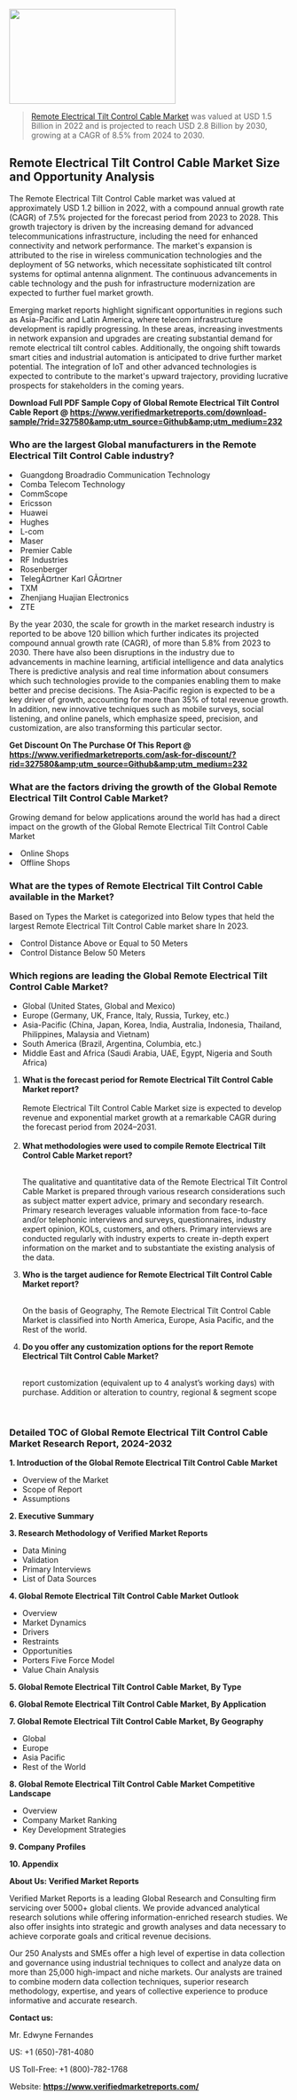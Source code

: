 <img src="https://ffe5etoiles.com/wp-content/uploads/2024/12/MST1-300x171.png" alt="" width="300" height="171" class="alignnone size-medium wp-image-20088" /><blockquote><p><p><a href="https://www.verifiedmarketreports.com/download-sample/?rid=327580&utm_source=Github&utm_medium=232" target="_blank">Remote Electrical Tilt Control Cable Market</a> was valued at USD 1.5 Billion in 2022 and is projected to reach USD 2.8 Billion by 2030, growing at a CAGR of 8.5% from 2024 to 2030.</p></blockquote><p><h2>Remote Electrical Tilt Control Cable Market Size and Opportunity Analysis</h2><p>The Remote Electrical Tilt Control Cable market was valued at approximately USD 1.2 billion in 2022, with a compound annual growth rate (CAGR) of 7.5% projected for the forecast period from 2023 to 2028. This growth trajectory is driven by the increasing demand for advanced telecommunications infrastructure, including the need for enhanced connectivity and network performance. The market's expansion is attributed to the rise in wireless communication technologies and the deployment of 5G networks, which necessitate sophisticated tilt control systems for optimal antenna alignment. The continuous advancements in cable technology and the push for infrastructure modernization are expected to further fuel market growth.</p><p>Emerging market reports highlight significant opportunities in regions such as Asia-Pacific and Latin America, where telecom infrastructure development is rapidly progressing. In these areas, increasing investments in network expansion and upgrades are creating substantial demand for remote electrical tilt control cables. Additionally, the ongoing shift towards smart cities and industrial automation is anticipated to drive further market potential. The integration of IoT and other advanced technologies is expected to contribute to the market's upward trajectory, providing lucrative prospects for stakeholders in the coming years.</p></p><p class=""><strong>Download Full PDF Sample Copy of Global Remote Electrical Tilt Control Cable Report @ <a href="https://www.verifiedmarketreports.com/download-sample/?rid=327580&amp;utm_source=Github&amp;utm_medium=232" target="_blank">https://www.verifiedmarketreports.com/download-sample/?rid=327580&amp;utm_source=Github&amp;utm_medium=232</a></strong></p><h3 id="" class="">Who are the largest Global manufacturers in the Remote Electrical Tilt Control Cable industry?</h3><p><li>Guangdong Broadradio Communication Technology</li><li> Comba Telecom Technology</li><li> CommScope</li><li> Ericsson</li><li> Huawei</li><li> Hughes</li><li> L-com</li><li> Maser</li><li> Premier Cable</li><li> RF Industries</li><li> Rosenberger</li><li> TelegÃ¤rtner Karl GÃ¤rtner</li><li> TXM</li><li> Zhenjiang Huajian Electronics</li><li> ZTE</li></p><div class=""><div class="" dir="" data-message-author-role="" data-message-id="" data-message-model-slug=""><div class=""><div class=""><div class=""><div class="" dir="" data-message-author-role="" data-message-id="" data-message-model-slug=""><div class=""><div class=""><p>By the year 2030, the scale for growth in the market research industry is reported to be above 120 billion which further indicates its projected compound annual growth rate (CAGR), of more than 5.8% from 2023 to 2030. There have also been disruptions in the industry due to advancements in machine learning, artificial intelligence and data analytics There is predictive analysis and real time information about consumers which such technologies provide to the companies enabling them to make better and precise decisions. The Asia-Pacific region is expected to be a key driver of growth, accounting for more than 35% of total revenue growth. In addition, new innovative techniques such as mobile surveys, social listening, and online panels, which emphasize speed, precision, and customization, are also transforming this particular sector.</p><p><strong>Get Discount On The Purchase Of This Report @&nbsp; <a href="https://www.verifiedmarketreports.com/ask-for-discount/?rid=327580&amp;utm_source=Github&amp;utm_medium=232" target="_blank">https://www.verifiedmarketreports.com/ask-for-discount/?rid=327580&amp;utm_source=Github&amp;utm_medium=232</a></strong></p></div></div></div></div></div></div></div></div><h3 id="" class="">What are the factors driving the growth of the Global Remote Electrical Tilt Control Cable Market?</h3><p id="" class="">Growing demand for below applications around the world has had a direct impact on the growth of the Global Remote Electrical Tilt Control Cable Market</p><p id="" class=""><li>Online Shops</li><li> Offline Shops</li></p><h3 id="" class="">What are the types of Remote Electrical Tilt Control Cable available in the Market?</h3><p id="" class="">Based on Types the Market is categorized into Below types that held the largest Remote Electrical Tilt Control Cable market share In 2023.</p><p id="" class=""><li>Control Distance Above or Equal to 50 Meters</li><li> Control Distance Below 50 Meters</li></p><h3 id="" class="">Which regions are leading the Global Remote Electrical Tilt Control Cable Market?</h3><ul><li>Global (United States, Global and Mexico)</li><li>Europe (Germany, UK, France, Italy, Russia, Turkey, etc.)</li><li>Asia-Pacific (China, Japan, Korea, India, Australia, Indonesia, Thailand, Philippines, Malaysia and Vietnam)</li><li>South America (Brazil, Argentina, Columbia, etc.)</li><li>Middle East and Africa (Saudi Arabia, UAE, Egypt, Nigeria and South Africa)</li></ul><p><ol><li><strong>What is the forecast period for Remote Electrical Tilt Control Cable Market report?<br /></strong><br /><span data-sheets-root="1" data-sheets-value="{&quot;1&quot;:2,&quot;2&quot;:&quot;XXXX size is expected to develop revenue and exponential market growth at a remarkable CAGR during the forecast period from 2024&ndash;2030.&quot;}" data-sheets-userformat="{&quot;2&quot;:12674,&quot;4&quot;:{&quot;1&quot;:2,&quot;2&quot;:16776960},&quot;10&quot;:2,&quot;11&quot;:0,&quot;15&quot;:&quot;Arial&quot;,&quot;16&quot;:12}">Remote Electrical Tilt Control Cable Market size is expected to develop revenue and exponential market growth at a remarkable CAGR during the forecast period from 2024&ndash;2031.</span><br /><br /></li><li><strong>What methodologies were used to compile Remote Electrical Tilt Control Cable Market report?<br /><br /></strong><p>The qualitative and quantitative data of the&nbsp;Remote Electrical Tilt Control Cable Market is prepared through various research considerations such as subject matter expert advice, primary and secondary research. Primary research leverages valuable information from face-to-face and/or telephonic interviews and surveys, questionnaires, industry expert opinion, KOLs, customers, and others. Primary interviews are conducted regularly with industry experts to create in-depth expert information on the market and to substantiate the existing analysis of the data.&nbsp;</p></li><li><strong>Who is the target audience for Remote Electrical Tilt Control Cable Market report?<br /><br /></strong><p>On the basis of Geography, The&nbsp;Remote Electrical Tilt Control Cable Market is classified into North America, Europe, Asia Pacific, and the Rest of the world.</p></li><li><strong>Do you offer any customization options for the report Remote Electrical Tilt Control Cable Market?<br /><br /></strong><p>report customization (equivalent up to 4 analyst&rsquo;s working days) with purchase. Addition or alteration to country, regional &amp; segment scope</p><p>&nbsp;</p></li></ol></p><h3 id="" class="">Detailed TOC of Global Remote Electrical Tilt Control Cable Market Research Report, 2024-2032</h3><p id="" class=""><strong>1. Introduction of the Global Remote Electrical Tilt Control Cable Market</strong></p><ul><li>Overview of the Market</li><li>Scope of Report</li><li>Assumptions</li></ul><p id="" class=""><strong>2. Executive Summary</strong></p><p id="" class=""><strong>3. Research Methodology of&nbsp;Verified Market Reports</strong></p><ul><li>Data Mining</li><li>Validation</li><li>Primary Interviews</li><li>List of Data Sources</li></ul><p id="" class=""><strong>4. Global Remote Electrical Tilt Control Cable Market Outlook</strong></p><ul><li>Overview</li><li>Market Dynamics</li><li>Drivers</li><li>Restraints</li><li>Opportunities</li><li>Porters Five Force Model</li><li>Value Chain Analysis</li></ul><p id="" class=""><strong>5. Global Remote Electrical Tilt Control Cable Market, By&nbsp;Type</strong></p><p id="" class=""><strong>6. Global Remote Electrical Tilt Control Cable Market, By Application</strong></p><p id="" class=""><strong>7. Global Remote Electrical Tilt Control Cable Market, By Geography</strong></p><ul><li>Global</li><li>Europe</li><li>Asia Pacific</li><li>Rest of the World</li></ul><p id="" class=""><strong>8. Global Remote Electrical Tilt Control Cable Market Competitive Landscape</strong></p><ul><li>Overview</li><li>Company Market Ranking</li><li>Key Development Strategies</li></ul><p id="" class=""><strong>9. Company Profiles</strong></p><p id="" class=""><strong>10. Appendix</strong></p><p id="" class=""><strong>About Us: Verified Market Reports</strong></p><p id="" class="">Verified Market Reports is a leading Global Research and Consulting firm servicing over 5000+ global clients. We provide advanced analytical research solutions while offering information-enriched research studies. We also offer insights into strategic and growth analyses and data necessary to achieve corporate goals and critical revenue decisions.</p><p id="" class="">Our 250 Analysts and SMEs offer a high level of expertise in data collection and governance using industrial techniques to collect and analyze data on more than 25,000 high-impact and niche markets. Our analysts are trained to combine modern data collection techniques, superior research methodology, expertise, and years of collective experience to produce informative and accurate research.</p><p id="" class=""><strong>Contact us:</strong></p><p id="" class="">Mr. Edwyne Fernandes</p><p id="" class="">US: +1 (650)-781-4080</p><p id="" class="">US Toll-Free: +1 (800)-782-1768</p><p id="" class="">Website: <a target="" data-test-app-aware-link=""><strong>https://www.verifiedmarketreports.com/</strong></a></p>
